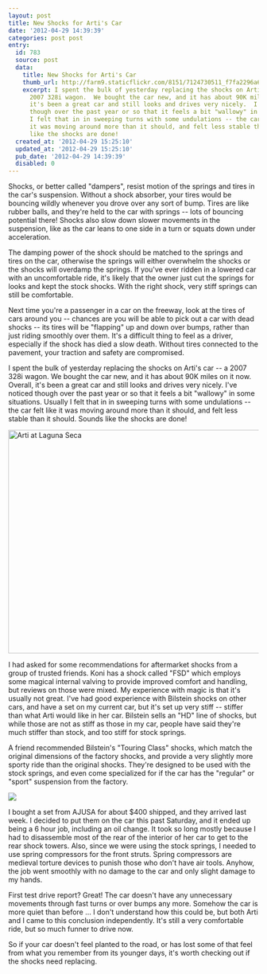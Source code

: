 ```yaml
---
layout: post
title: New Shocks for Arti's Car
date: '2012-04-29 14:39:39'
categories: post post
entry:
  id: 783
  source: post
  data:
    title: New Shocks for Arti's Car
    thumb_url: http://farm9.staticflickr.com/8151/7124730511_f7fa2296a6_q.jpg
    excerpt: I spent the bulk of yesterday replacing the shocks on Arti's car -- a
      2007 328i wagon.  We bought the car new, and it has about 90K miles on it now.  Overall,
      it's been a great car and still looks and drives very nicely.  I've noticed
      though over the past year or so that it feels a bit "wallowy" in some situations.  Usually
      I felt that in in sweeping turns with some undulations -- the car felt like
      it was moving around more than it should, and felt less stable than it should.  Sounds
      like the shocks are done!
  created_at: '2012-04-29 15:25:10'
  updated_at: '2012-04-29 15:25:10'
  pub_date: '2012-04-29 14:39:39'
  disabled: 0
---
```

Shocks, or better called "dampers", resist motion of the springs and tires in the car's suspension.  Without a shock absorber, your tires would be bouncing wildly whenever you drove over any sort of bump.  Tires are like rubber balls, and they're held to the car with springs -- lots of bouncing potential there!  Shocks also slow down slower movements in the suspension, like as the car leans to one side in a turn or squats down under acceleration.  

The damping power of the shock should be matched to the springs and tires on the car, otherwise the springs will either overwhelm the shocks or the shocks will overdamp the springs.  If you've ever ridden in a lowered car with an uncomfortable ride, it's likely that the owner just cut the springs for looks and kept the stock shocks.  With the right shock, very stiff springs can still be comfortable.

Next time you're a passenger in a car on the freeway, look at the tires of cars around you -- chances are you will be able to pick out a car with dead shocks -- its tires will be "flapping" up and down over bumps, rather than just riding smoothly over them.  It's a difficult thing to feel as a driver, especially if the shock has died a slow death.  Without tires connected to the pavement, your traction and safety are compromised.

I spent the bulk of yesterday replacing the shocks on Arti's car -- a 2007 328i wagon.  We bought the car new, and it has about 90K miles on it now.  Overall, it's been a great car and still looks and drives very nicely.  I've noticed though over the past year or so that it feels a bit "wallowy" in some situations.  Usually I felt that in in sweeping turns with some undulations -- the car felt like it was moving around more than it should, and felt less stable than it should.  Sounds like the shocks are done!

<a href="http://www.flickr.com/photos/thenobot/7124730511/" title="Arti at Laguna Seca by thenobot, on Flickr"><img src="http://farm9.staticflickr.com/8151/7124730511_f7fa2296a6_z.jpg" width="640" height="449" alt="Arti at Laguna Seca"></a>

I had asked for some recommendations for aftermarket shocks from a group of trusted friends.  Koni has a shock called "FSD" which employs some magical internal valving to provide improved comfort and handling, but reviews on those were mixed.  My experience with magic is that it's usually not great.  I've had good experience with Bilstein shocks on other cars, and have a set on my current car, but it's set up very stiff -- stiffer than what Arti would like in her car.  Bilstein sells an "HD" line of shocks, but while those are not as stiff as those in my car, people have said they're much stiffer than stock, and too stiff for stock springs.

A friend recommended Bilstein's "Touring Class" shocks, which match the original dimensions of the factory shocks, and provide a very slightly more sporty ride than the original shocks.  They're designed to be used with the stock springs, and even come specialized for if the car has the "regular" or "sport" suspension from the factory.

<img src="http://www.tirerack.com/images/suspension/search_susp/large/bilstein_21_030338_l.jpg"/>

I bought a set from AJUSA for about $400 shipped, and they arrived last week.  I decided to put them on the car this past Saturday, and it ended up being a 6 hour job, including an oil change.  It took so long mostly because I had to disassemble most of the rear of the interior of her car to get to the rear shock towers.  Also, since we were using the stock springs, I needed to use spring compressors for the front struts.  Spring compressors are medieval torture devices to punish those who don't have air tools.  Anyhow, the job went smoothly with no damage to the car and only slight damage to my hands.

First test drive report?  Great!  The car doesn't have any unnecessary movements through fast turns or over bumps any more.  Somehow the car is more quiet than before ... I don't understand how this could be, but both Arti and I came to this conclusion independently.  It's still a very comfortable ride, but so much funner to drive now.

So if your car doesn't feel planted to the road, or has lost some of that feel from what you remember from its younger days, it's worth checking out if the shocks need replacing.
